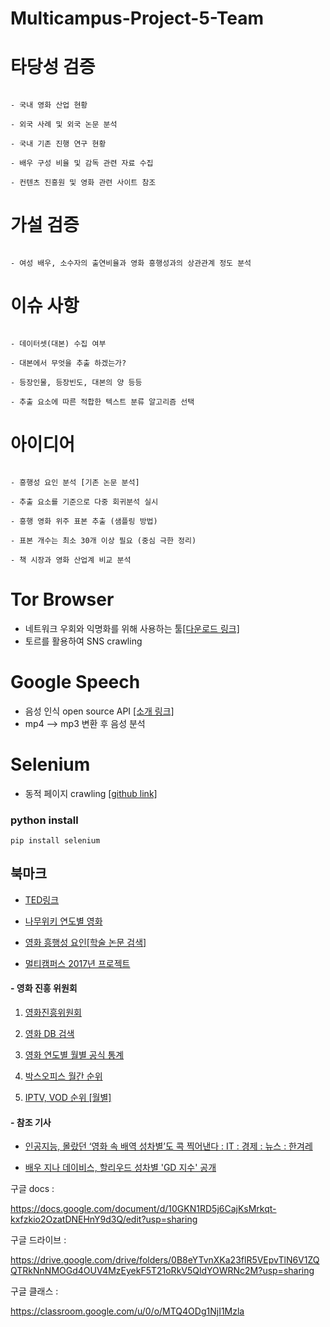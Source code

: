 


# Multicampus-Project-5-Team





# 타당성 검증

~~~

- 국내 영화 산업 현황

- 외국 사례 및 외국 논문 분석

- 국내 기존 진행 연구 현황

- 배우 구성 비율 및 감독 관련 자료 수집

- 컨텐츠 진흥원 및 영화 관련 사이트 참조

~~~

# 가설 검증

```

- 여성 배우, 소수자의 출연비율과 영화 흥행성과의 상관관계 정도 분석

```

# 이슈 사항

```

- 데이터셋(대본) 수집 여부

- 대본에서 무엇을 추출 하겠는가?

- 등장인물, 등장빈도, 대본의 양 등등

- 추출 요소에 따른 적합한 텍스트 분류 알고리즘 선택

```

# 아이디어

```

- 흥행성 요인 분석 [기존 논문 분석]

- 추출 요소를 기준으로 다중 회귀분석 실시

- 흥행 영화 위주 표본 추출 (샘플링 방법)

- 표본 개수는 최소 30개 이상 필요 (중심 극한 정리)

- 책 시장과 영화 산업계 비교 분석

```

# Tor Browser
- 네트워크 우회와 익명화를 위해 사용하는 툴[[다운로드 링크]](https://www.torproject.org/download/download.html.en) 
- 토르를 활용하여 SNS crawling 

# Google Speech
- 음성 인식 open source API [[소개 링크]](https://cloud.google.com/speech-to-text/?hl=ko&utm_source=google&utm_medium=cpc&utm_campaign=japac-KR-all-ko-dr-bkws-all-super-trial-b-dr-1003987&utm_content=text-ad-none-none-DEV_c-CRE_266404458846-ADGP_Hybrid+%7C+AW+SEM+%7C+BKWS+~+T1+%7C+BMM+%7C+ML+%7C+1%3A1+%7C+KR+%7C+ko+%7C+Speech+%7C+google+speech-KWID_43700032535821335-kwd-440625966600&userloc_1009893&utm_term=KW_%2B%EA%B5%AC%EA%B8%80%20%2B%EC%8A%A4%ED%94%BC%EC%B9%98&gclid=CjwKCAjwyrvaBRACEiwAcyuzRMtlAvST5g38wGJWm6PbTIUTKY9IRujonYPB1ukwMTtdwWZ9zw5xsxoC8GMQAvD_BwE&dclid=CL6WoaLYqtwCFcNwYAodQiMI8A)
- mp4 --> mp3 변환 후 음성 분석

# Selenium
- 동적 페이지 crawling [[github link]](https://github.com/SeleniumHQ/selenium)
### python install
~~~
pip install selenium
~~~



## 북마크

-  [TED링크](https://www.ted.com/talks/stacy_smith_the_data_behind_hollywood_s_sexism/transcript?language=ko)

-  [나무위키  연도별  영화](https://namu.wiki/w/%EB%B6%84%EB%A5%98:%EC%97%B0%EB%8F%84%EB%B3%84%20%EC%98%81%ED%99%94)

-  [영화  흥행성  요인[학술  논문  검색]](http://www.riss.kr/search/Search.do?queryText=znSubject,%ED%9D%A5%ED%96%89%EC%98%81%ED%99%94&searchGubun=true&colName=bib_t&detailSearch=true#redirect)

-  [멀티캠퍼스 2017년 프로젝트](https://m.blog.naver.com/PostView.nhn?blogId=mcgyber1&logNo=221093798669&rvid=9002B7F9B72BD1879F6357AA820458275CD7&proxyReferer=https%3A%2F%2Fm.search.naver.com%2Fsearch.naver%3Fquery%3D%25EA%25B2%25BD%25EA%25B8%25B0%2B%25EB%25B9%2585%25EB%258D%25B0%25EC%259D%25B4%25ED%2584%25B0%2B%25EC%258B%259C%25EC%2583%2581%26sm%3Dmtb_hty.top%26where%3Dm_video%26oquery%3D%25EA%25B2%25BD%25EA%25B8%25B0%2B%25EB%25B9%2585%25EB%258D%25B0%25EC%259D%25B4%25ED%2584%25B0%26tqi%3DT0khgspVuplssucdGECssssstdd-432281)



#### - 영화  진흥  위원회



1.  [영화진흥위원회](http://www.kofic.or.kr/kofic/business/main/main.do)

2.  [영화 DB 검색](http://www.kofic.or.kr/kofic/business/infm/introData.do)

3.  [영화  연도별  월별  공식  통계](http://www.kobis.or.kr/kobis/business/stat/offc/searchOfficHitTotList.do?searchMode=year)

4.  [박스오피스  월간  순위](http://www.kobis.or.kr/kobis/business/stat/boxs/onlinefindMonthlyBoxOfficeList.do?loadEnd=0&searchType=search&sSearchYearFrom=2018&sSearchMonthFrom=4&sMultiMovieYn=)

5.  [IPTV, VOD 순위 [월별]](http://www.kofic.or.kr/kofic/business/board/selectBoardList.do?boardNumber=2)





#### - 참조 기사

- [인공지능, 몰랐던 ‘영화  속  배역  성차별’도  콕  찍어낸다 : IT : 경제 : 뉴스 : 한겨레](http://www.hani.co.kr/arti/economy/it/787272.html)

-  [배우  지나  데이비스, 할리우드  성차별 'GD 지수' 공개](http://www.koreaherald.com/view.php?ud=20160925000039&kr=1)



구글 docs :

https://docs.google.com/document/d/10GKN1RD5j6CajKsMrkqt-kxfzkio2OzatDNEHnY9d3Q/edit?usp=sharing



구글 드라이브 :

https://drive.google.com/drive/folders/0B8eYTvnXKa23flR5VEpvTlN6V1ZQQTRkNnNMOGd4OUV4MzEyekF5T21oRkV5QldYOWRNc2M?usp=sharing



구글 클래스 :

https://classroom.google.com/u/0/o/MTQ4ODg1NjI1Mzla
